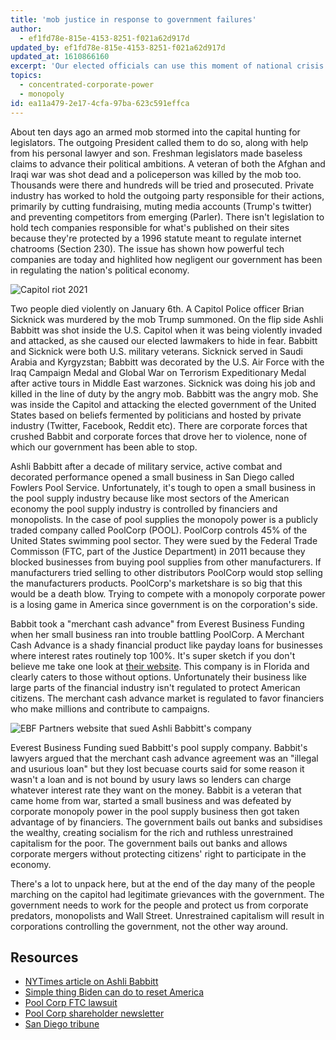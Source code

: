 ```yaml
---
title: 'mob justice in response to government failures'
author:
  - ef1fd78e-815e-4153-8251-f021a62d917d
updated_by: ef1fd78e-815e-4153-8251-f021a62d917d
updated_at: 1610866160
excerpt: 'Our elected officials can use this moment of national crisis to break up monopolies and regulate financial industries, some of the root causes of the attack.'
topics:
  - concentrated-corporate-power
  - monopoly
id: ea11a479-2e17-4cfa-97ba-623c591effca
---
```

About ten days ago an armed mob stormed into the capital hunting for legislators. The outgoing President called them to do so, along with help from his personal lawyer and son. Freshman legislators made baseless claims to advance their political ambitions. A veteran of both the Afghan and Iraqi war was shot dead and a policeperson was killed by the mob too. Thousands were there and hundreds will be tried and prosecuted. Private industry has worked to hold the outgoing party responsible for their actions, primarily by cutting fundraising, muting media accounts (Trump's twitter) and preventing competitors from emerging (Parler). There isn't legislation to hold tech companies responsible for what's published on their sites because they're protected by a 1996 statute meant to regulate internet chatrooms (Section 230). The issue has shown how powerful tech companies are today and highlited how negligent our government has been in regulating the nation's political economy.

![Capitol riot 2021](/assets//capitol_riot.jpg)

Two people died violently on January 6th. A Capitol Police officer Brian Sicknick was murdered by the mob Trump summoned. On the flip side Ashli Babbitt was shot inside the U.S. Capitol when it was being violently invaded and attacked, as she caused our elected lawmakers to hide in fear. Babbitt and Sicknick were both U.S. military veterans. Sicknick served in Saudi Arabia and Kyrgyzstan; Babbitt was decorated by the U.S. Air Force with the Iraq Campaign Medal and Global War on Terrorism Expeditionary Medal after active tours in Middle East warzones. Sicknick was doing his job and killed in the line of duty by the angry mob. Babbitt was the angry mob. She was inside the Capitol and attacking the elected government of the United States based on beliefs fermented by politicians and hosted by private industry (Twitter, Facebook, Reddit etc). There are corporate forces that crushed Babbit and corporate forces that drove her to violence, none of which our government has been able to stop.

Ashli Babbitt after a decade of military service, active combat and decorated performance opened a small business in San Diego called Fowlers Pool Service. Unfortunately, it's tough to open a small business in the pool supply industry because like most sectors of the American economy the pool supply industry is controlled by financiers and monopolists. In the case of pool supplies the monopoly power is a publicly traded company called PoolCorp (POOL). PoolCorp controls 45% of the United States swimming pool sector. They were sued by the Federal Trade Commisson (FTC, part of the Justice Department) in 2011 because they blocked businesses from buying pool supplies from other manufacturers. If manufacturers tried selling to other distributors PoolCorp would stop selling the manufacturers products. PoolCorp's marketshare is so big that this would be a death blow. Trying to compete with a monopoly corporate power is a losing game in America since government is on the corporation's side.

Babbit took a "merchant cash advance" from Everest Business Funding when her small business ran into trouble battling PoolCorp. A Merchant Cash Advance is a shady financial product like payday loans for businesses where interest rates routinely top 100%. It's super sketch if you don't believe me take one look at [their website](https://www.everestbusinessfunding.com/). This company is in Florida and clearly caters to those without options. Unfortunately  their business like large parts of the financial industry isn't regulated to protect American citizens. The merchant cash advance market is regulated to favor financiers who make millions and contribute to campaigns.

![EBF Partners website that sued Ashli Babbitt's company](/assets/EBF_Partners.png)

Everest Business Funding sued Babbitt's pool supply company. Babbit's lawyers argued that the merchant cash advance agreement was an "illegal and usurious loan" but they lost becuase courts said for some reason it wasn't a loan and is not bound by usury laws so lenders can charge whatever interest rate they want on the money. Babbit is a veteran that came home from war, started a small business and was defeated by corporate monopoly power in the pool supply business then got taken advantage of by financiers. The government bails out banks and subsidises the wealthy, creating socialism for the rich and ruthless unrestrained capitalism for the poor. The government bails out banks and allows corporate mergers without protecting citizens' right to participate in the economy.

There's a lot to unpack here, but at the end of the day many of the people marching on the capitol had legitimate grievances with the government. The government needs to work for the people and protect us from corporate predators, monopolists and Wall Street. Unrestrained capitalism will result in corporations controlling the government, not the other way around.



## Resources

- [NYTimes article on Ashli Babbitt](https://www.nytimes.com/2021/01/07/us/who-was-ashli-babbitt.html)
- [Simple thing Biden can do to reset America](https://mattstoller.substack.com/p/a-simple-thing-biden-can-do-to-reset)
- [Pool Corp FTC lawsuit](https://www.ftc.gov/news-events/press-releases/2011/11/nations-largest-pool-products-distributor-settles-ftc-charges)
- [Pool Corp shareholder newsletter](https://s3.amazonaws.com/b2icontent.irpass.cc/603/181440.pdf)
- [San Diego tribune](https://www.sandiegouniontribune.com/news/public-safety/story/2021-01-07/san-diego-woman-killed-in-capitol-siege-was-iraq-war-veteran)